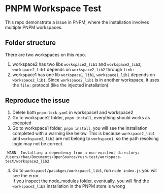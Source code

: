 # PNPM Workspace Test
This repo demonstrate a issue in PNPM, where the installation involves multiple PNPM workspaces. 

## Folder structure
There are two workspaces on this repo.<br>
1. workspace2 has two libs `workspace2_lib1` and `workspace2_lib2`,  `workspace2_lib1` depends on `workspace2_lib2` through `link:`
2. workspace1 has one lib `workspace1_lib1`, `workspace1_lib1` depends on `workspace2_lib1`. Since `workspace2_lib1` is in another workspace, it uses the `file:` protocol (like the injected installation)

## Reproduce the issue
1. Delete both `pnpm-lock.yaml` in workspace1 and workspace2
2. Go to workspace2 folder, `pnpm install`, everything should works as excepted
3. Go to workspace1 folder, `pnpm install`, you will see the installation completed with a warning like below. This is because `workspace2_lib1` and `workspace2_lib2` are not belong to `workspace1`, so the path resolving logic may not be correct. 
```
 WARN  Installing a dependency from a non-existent directory: /Users/chao/Documents/OpenSource/rush-test/workspace-test/workspace2_lib2
```
4. Go to `workspace1/pacakges/workspace1_lib1`, run `node index.js` you will see the error.<br>
If you inspect the node_modules folder, eventually, you will find the `workspace2_lib2` installation in the PNPM store is wrong
